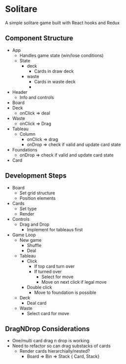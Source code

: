 # Solitare

A simple solitare game built with React hooks and Redux

## Component Structure

* App
  * Handles game state (win/lose conditions)
  * State
    * deck
      * Cards in draw deck
    * waste
      * Cards in waste deck
      * 
* Header
  * Info and controls
* Board
* Deck
  * onClick => deal
* Waste
  * onClick => Drag
* Tableau
  * Column
    * onClick => drag
    * onDrop => check if valid and update card state
* Foundations
  * onDrop => check if valid and update card state
* Card


## Development Steps

* Board
  * Set grid structure
  * Position elements
* Cards
  * Set type
  * Render
* Controls
  * Drag and Drop
    * Implement for tableaus first
* Game Loop
  * New game
    * Shuffle
    * Deal
  * Tableau
    * Click
      * If top card turn over
      * If turned over
        * Select for move
        * Move on next click if legal move
    * Double click
      * Move to foundation is possible
  * Deck
    * Deal card
  * Waste
    * Select card for move


## DragNDrop Considerations

* One/multi card drag n drop is working
* Need to refactor so can drag substacks of cards
  * Render cards hierarchially/nested?
    * Board => Bin => Stack { Card, Stack}